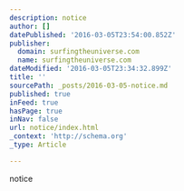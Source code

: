 ```yaml
---
description: notice
author: []
datePublished: '2016-03-05T23:54:00.852Z'
publisher:
  domain: surfingtheuniverse.com
  name: surfingtheuniverse.com
dateModified: '2016-03-05T23:34:32.899Z'
title: ''
sourcePath: _posts/2016-03-05-notice.md
published: true
inFeed: true
hasPage: true
inNav: false
url: notice/index.html
_context: 'http://schema.org'
_type: Article

---
```

notice